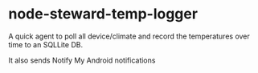 node-steward-temp-logger
========================

A quick agent to poll all device/climate and record the temperatures over time to an SQLLite DB.

It also sends Notify My Android notifications

